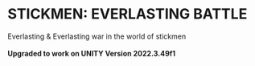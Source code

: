 # STICKMEN: EVERLASTING BATTLE
Everlasting &amp; Everlasting war in the world of stickmen
<br><br><strong>
Upgraded to work on UNITY Version 2022.3.49f1
<br><br></strong>
